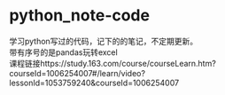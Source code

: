 # python_note-code
学习python写过的代码，记下的的笔记，不定期更新。  
带有序号的是pandas玩转excel  
课程链接https://study.163.com/course/courseLearn.htm?courseId=1006254007#/learn/video?lessonId=1053759240&courseId=1006254007
